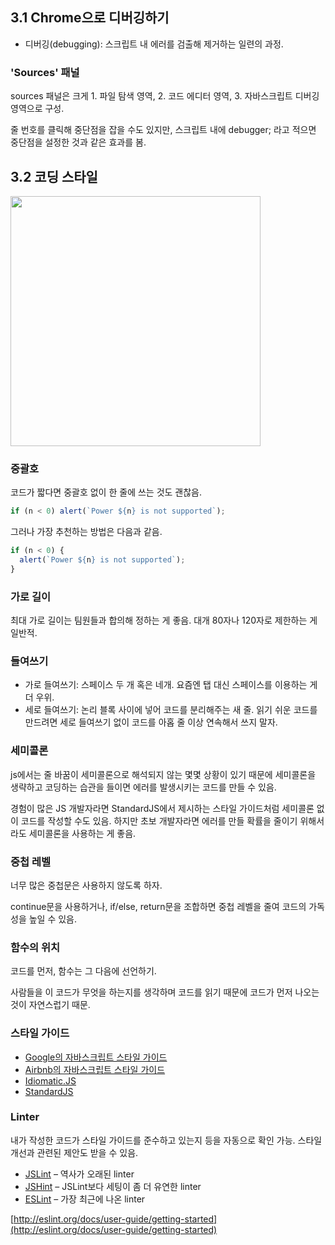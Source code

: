 ## 3.1 Chrome으로 디버깅하기

- 디버깅(debugging): 스크립트 내 에러를 검출해 제거하는 일련의 과정.

### 'Sources' 패널

sources 패널은 크게 1. 파일 탐색 영역, 2. 코드 에디터 영역, 3. 자바스크립트 디버깅 영역으로 구성.

줄 번호를 클릭해 중단점을 잡을 수도 있지만, 스크립트 내에 debugger; 라고 적으면 중단점을 설정한 것과 같은 효과를 봄.

## 3.2 코딩 스타일

<img src='https://user-images.githubusercontent.com/76952602/188309942-9f9fba02-b755-4d5f-a42c-1acad2c4e16b.png' height='400px' width='auto' />

### 중괄호

코드가 짧다면 중괄호 없이 한 줄에 쓰는 것도 괜찮음.

```js
if (n < 0) alert(`Power ${n} is not supported`);
```

그러나 가장 추천하는 방법은 다음과 같음.

```js
if (n < 0) {
  alert(`Power ${n} is not supported`);
}
```

### 가로 길이

최대 가로 길이는 팀원들과 합의해 정하는 게 좋음. 대개 80자나 120자로 제한하는 게 일반적.

### 들여쓰기

- 가로 들여쓰기: 스페이스 두 개 혹은 네개. 요즘엔 탭 대신 스페이스를 이용하는 게 더 우위.
- 세로 들여쓰기: 논리 블록 사이에 넣어 코드를 분리해주는 새 줄. 읽기 쉬운 코드를 만드려면 세로 들여쓰기 없이 코드를 아홉 줄 이상 연속해서 쓰지 말자.

### 세미콜론

js에서는 줄 바꿈이 세미콜론으로 해석되지 않는 몇몇 상황이 있기 때문에 세미콜론을 생략하고 코딩하는 습관을 들이면 에러를 발생시키는 코드를 만들 수 있음.

경험이 많은 JS 개발자라면 StandardJS에서 제시하는 스타일 가이드처럼 세미콜론 없이 코드를 작성할 수도 있음. 하지만 초보 개발자라면 에러를 만들 확률을 줄이기 위해서라도 세미콜론을 사용하는 게 좋음.

### 중첩 레벨

너무 많은 중첩문은 사용하지 않도록 하자.

continue문을 사용하거나, if/else, return문을 조합하면 중첩 레벨을 줄여 코드의 가독성을 높일 수 있음.

### 함수의 위치

코드를 먼저, 함수는 그 다음에 선언하기.

사람들을 이 코드가 무엇을 하는지를 생각하며 코드를 읽기 때문에 코드가 먼저 나오는 것이 자연스럽기 때문.

### 스타일 가이드

- [Google의 자바스크립트 스타일 가이드](https://google.github.io/styleguide/jsguide.html)
- [Airbnb의 자바스크립트 스타일 가이드](https://github.com/airbnb/javascript)
- [Idiomatic.JS](https://github.com/rwaldron/idiomatic.js)
- [StandardJS](https://standardjs.com/)

### Linter

내가 작성한 코드가 스타일 가이드를 준수하고 있는지 등을 자동으로 확인 가능. 스타일 개선과 관련된 제안도 받을 수 있음.

- [JSLint](http://www.jslint.com/) – 역사가 오래된 linter
- [JSHint](http://www.jshint.com/) – JSLint보다 세팅이 좀 더 유연한 linter
- [ESLint](http://eslint.org/) – 가장 최근에 나온 linter

[http://eslint.org/docs/user-guide/getting-started](http://eslint.org/docs/user-guide/getting-started)
